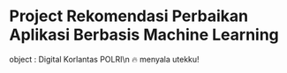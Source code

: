 # Project Rekomendasi Perbaikan Aplikasi Berbasis Machine Learning
object : Digital Korlantas POLRI\n
🔥 menyala utekku!
